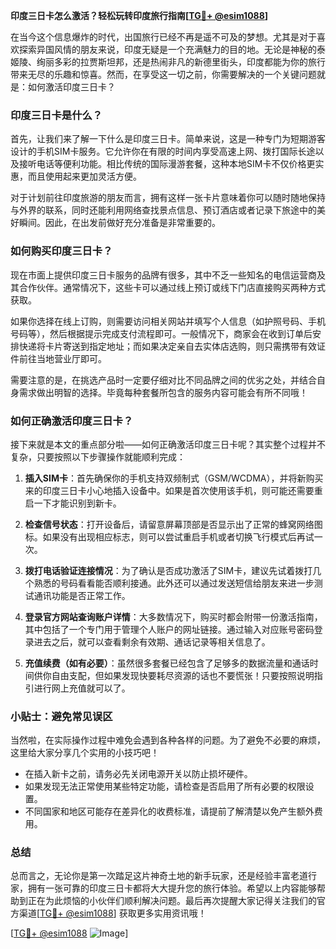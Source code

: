 **印度三日卡怎么激活？轻松玩转印度旅行指南[[TG💪+ @esim1088](https://t.me/s/esim1088)]**

在当今这个信息爆炸的时代，出国旅行已经不再是遥不可及的梦想。尤其是对于喜欢探索异国风情的朋友来说，印度无疑是一个充满魅力的目的地。无论是神秘的泰姬陵、绚丽多彩的拉贾斯坦邦，还是热闹非凡的新德里街头，印度都能为你的旅行带来无尽的乐趣和惊喜。然而，在享受这一切之前，你需要解决的一个关键问题就是：如何激活印度三日卡？

### 印度三日卡是什么？

首先，让我们来了解一下什么是印度三日卡。简单来说，这是一种专门为短期游客设计的手机SIM卡服务。它允许你在有限的时间内享受高速上网、拨打国际长途以及接听电话等便利功能。相比传统的国际漫游套餐，这种本地SIM卡不仅价格更实惠，而且使用起来更加灵活方便。

对于计划前往印度旅游的朋友而言，拥有这样一张卡片意味着你可以随时随地保持与外界的联系，同时还能利用网络查找景点信息、预订酒店或者记录下旅途中的美好瞬间。因此，在出发前做好充分准备是非常重要的。

### 如何购买印度三日卡？

现在市面上提供印度三日卡服务的品牌有很多，其中不乏一些知名的电信运营商及其合作伙伴。通常情况下，这些卡可以通过线上预订或线下门店直接购买两种方式获取。

如果你选择在线上订购，则需要访问相关网站并填写个人信息（如护照号码、手机号码等），然后根据提示完成支付流程即可。一般情况下，商家会在收到订单后安排快递将卡片寄送到指定地址；而如果决定亲自去实体店选购，则只需携带有效证件前往当地营业厅即可。

需要注意的是，在挑选产品时一定要仔细对比不同品牌之间的优劣之处，并结合自身需求做出明智的选择。毕竟每种套餐所包含的服务内容可能会有所不同哦！

### 如何正确激活印度三日卡？

接下来就是本文的重点部分啦——如何正确激活印度三日卡呢？其实整个过程并不复杂，只要按照以下步骤操作就能顺利完成：

1. **插入SIM卡**：首先确保你的手机支持双频制式（GSM/WCDMA），并将新购买来的印度三日卡小心地插入设备中。如果是首次使用该手机，则可能还需要重启一下才能识别到新卡。

2. **检查信号状态**：打开设备后，请留意屏幕顶部是否显示出了正常的蜂窝网络图标。如果没有出现相应标志，则可以尝试重启手机或者切换飞行模式后再试一次。

3. **拨打电话验证连接情况**：为了确认是否成功激活了SIM卡，建议先试着拨打几个熟悉的号码看看能否顺利接通。此外还可以通过发送短信给朋友来进一步测试通讯功能是否正常工作。

4. **登录官方网站查询账户详情**：大多数情况下，购买时都会附带一份激活指南，其中包括了一个专门用于管理个人账户的网址链接。通过输入对应账号密码登录进去之后，就可以查看剩余有效期、通话记录等相关信息了。

5. **充值续费（如有必要）**：虽然很多套餐已经包含了足够多的数据流量和通话时间供你自由支配，但如果发现快要耗尽资源的话也不要慌张！只要按照说明指引进行网上充值就可以了。

### 小贴士：避免常见误区

当然啦，在实际操作过程中难免会遇到各种各样的问题。为了避免不必要的麻烦，这里给大家分享几个实用的小技巧吧！

- 在插入新卡之前，请务必先关闭电源开关以防止损坏硬件。
- 如果发现无法正常使用某些特定功能，请检查是否启用了所有必要的权限设置。
- 不同国家和地区可能存在差异化的收费标准，请提前了解清楚以免产生额外费用。

### 总结

总而言之，无论你是第一次踏足这片神奇土地的新手玩家，还是经验丰富老道行家，拥有一张可靠的印度三日卡都将大大提升您的旅行体验。希望以上内容能够帮助到正在为此烦恼的小伙伴们顺利解决问题。最后再次提醒大家记得关注我们的官方渠道[[TG💪+ @esim1088](https://t.me/s/esim1088)] 获取更多实用资讯哦！

[[TG💪+ @esim1088](https://t.me/s/esim1088) ![Image](https://i.postimg.cc/4NQfJmqS/Snipaste-2025-05-13-00-14-12.png)]